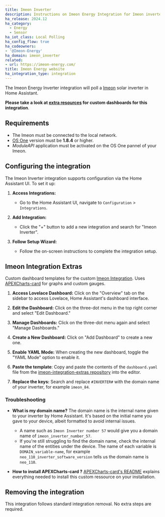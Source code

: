 ```yaml
---
title: Imeon Inverter
description: Instructions on Imeon Energy Integration for Imeon inverters with Home Assistant.
ha_release: 2024.12
ha_category:
  - Energy
  - Sensor
ha_iot_class: Local Polling
ha_config_flow: true
ha_codeowners:
- '@Imeon-Energy'
ha_domain: imeon_inverter
related:
- url: https://imeon-energy.com/
title: Imeon Energy website
ha_integration_type: integration
---
```


The Imeon Energy Inverter integration will poll a [Imeon](https://imeon-energy.com/) solar inverter in Home Assistant.

**Please take a look at [extra resources](https://github.com/Imeon-Inverters-for-Home-Assistant/imeon-integration-extras) for custom dashboards for this integration**.

## Requirements

- The Imeon must be connected to the local network.
- [OS One](https://imeon-energy.com/os-one/) version must be **1.8.4** or higher.
- *ModuleAPI* application must be activated on the OS One pannel of your Imeon.

## Configuring the integration

The Imeon Inverter integration supports configuration via the Home Assistant UI. To set it up:

1. **Access Integrations:**
   - Go to the Home Assistant UI, navigate to `Configuration` > `Integrations`.

2. **Add Integration:**
   - Click the "+" button to add a new integration and search for "Imeon Inverter".

3. **Follow Setup Wizard:**
   - Follow the on-screen instructions to complete the integration setup.

## Imeon Integration Extras

Custom dashboard templates for the custom [Imeon Integration](https://github.com/Imeon-Inverters-for-Home-Assistant/imeon-integration). Uses [APEXCharts-card](https://github.com/RomRider/apexcharts-card/blob/master/README.md#data_generator-option) for graphs and custom gauges.

1. **Access Lovelace Dashboard:** Click on the "Overview" tab on the sidebar to access Lovelace, Home Assistant's dashboard interface.

2. **Edit the Dashboard:** Click on the three-dot menu in the top right corner and select "Edit Dashboard."

3. **Manage Dashboards:** Click on the three-dot menu again and select "Manage Dashboards."

4. **Create a New Dashboard:** Click on "Add Dashboard" to create a new one.

5. **Enable YAML Mode:** When creating the new dashboard, toggle the "YAML Mode" option to enable it.

6. **Paste the template**: Copy and paste the contents of the `dashboard.yaml` file from the [imeon-integration-extras repository](https://github.com/Imeon-Inverters-for-Home-Assistant/imeon-integration-extras/tree/master/dashboard) into the editor.

7. **Replace the keys:** Search and replace `#INVERTER#` with the domain name of your inverter, for example `imeon_84`.

### Troubleshooting

- **What is my domain name?** The domain name is the internal name given to your inverter by Home Assistant. It's based on the initial name you gave to your device, albeit formatted to avoid internal issues. 
   - A name such as `Imeon Inverter number 57` would give you a domain name of `imeon_inverter_number_57`.
   - If you're still struggling to find the domain name, check the internal name of the entities under the device. The name of each variable is `DOMAIN_variable-name`, for example `neo_110_inverter_software_version` tells us the domain name is `neo_110`.

- **How to install APEXCharts-card ?** [APEXCharts-card's README](https://github.com/RomRider/apexcharts-card/blob/master/README.md#data_generator-option) explains everything needed to install this custom ressource on your installation.

## Removing the integration

This integration follows standard integration removal. No extra steps are required.
